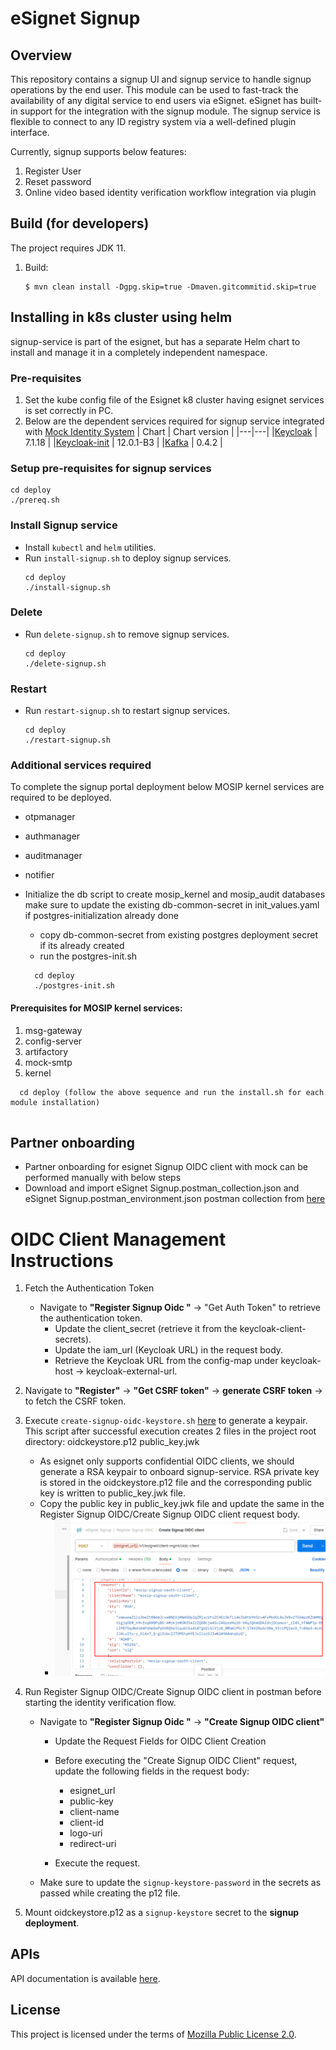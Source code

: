 # eSignet Signup

## Overview

This repository contains a signup UI and signup service to handle signup operations by the end user. This module can be
used to fast-track the availability of any digital service to end users via eSignet. eSignet has built-in support for the
integration with the signup module. The signup service is flexible to connect to any ID registry system via a well-defined plugin interface.

Currently, signup supports below features:
1. Register User
2. Reset password
3. Online video based identity verification workflow integration via plugin

## Build (for developers)
The project requires JDK 11.
1. Build:
    ```
    $ mvn clean install -Dgpg.skip=true -Dmaven.gitcommitid.skip=true
    ```

## Installing in k8s cluster using helm

signup-service is part of the esignet, but has a separate Helm chart to install and manage it in a completely independent namespace.

### Pre-requisites
1. Set the kube config file of the Esignet k8 cluster having esignet services is set correctly in PC.
1. Below are the dependent services required for signup service integrated with [Mock Identity System](https://github.com/mosip/esignet-mock-services/tree/master/mock-identity-system)
   | Chart | Chart version |
   |---|---|
   |[Keycloak](https://github.com/mosip/mosip-infra/tree/v1.2.0.1-B3/deployment/v3/external/iam) | 7.1.18 |
   |[Keycloak-init](https://github.com/mosip/mosip-infra/tree/v1.2.0.1-B3/deployment/v3/external/iam) | 12.0.1-B3 |
   |[Kafka](https://github.com/mosip/mosip-infra/tree/v1.2.0.1-B3/deployment/v3/external/kafka) | 0.4.2 |

### Setup pre-requisites for signup services
```
cd deploy
./prereq.sh
```
### Install Signup service
* Install `kubectl` and `helm` utilities.
* Run `install-signup.sh` to deploy signup services.
  ```
  cd deploy
  ./install-signup.sh
  ```
### Delete
* Run `delete-signup.sh` to remove signup services.
  ```
  cd deploy
  ./delete-signup.sh
  ```
### Restart
* Run `restart-signup.sh` to restart signup services.
  ```
  cd deploy
  ./restart-signup.sh
  ```
### Additional services required
To complete the signup portal deployment below MOSIP kernel services are required to be deployed.
* otpmanager
* authmanager
* auditmanager
* notifier

* Initialize the db script to create mosip_kernel and mosip_audit databases make sure to update the existing db-common-secret in init_values.yaml if postgres-initialization already done
  * copy db-common-secret from existing postgres deployment secret if its already created
  * run the postgres-init.sh
  ```
    cd deploy
    ./postgres-init.sh
  ```
#### Prerequisites for MOSIP kernel services:
1. msg-gateway
2. config-server
3. artifactory
4. mock-smtp
5. kernel
```
  cd deploy (follow the above sequence and run the install.sh for each module installation)
  
```  
## Partner onboarding
* Partner onboarding for esignet Signup OIDC client with mock can be performed manually with below steps
* Download and import eSignet Signup.postman_collection.json and eSignet Signup.postman_environment.json postman collection from [here](./postman-collection)
# OIDC Client Management Instructions
1. Fetch the Authentication Token
    * Navigate to **"Register Signup Oidc "** → "Get Auth Token" to retrieve the authentication token.
        * Update the client_secret (retrieve it from the keycloak-client-secrets).
        * Update the iam_url (Keycloak URL) in the request body.
        * Retrieve the Keycloak URL from the config-map under keycloak-host → keycloak-external-url.
2. Navigate to **"Register"** → **"Get CSRF token"** →  **generate CSRF token** → to fetch the CSRF token.

3. Execute `create-signup-oidc-keystore.sh` [here](postman-collection/create-signup-oidc-keystore.sh) to generate a keypair. This script after successful execution creates 2 files in the project root directory:
    oidckeystore.p12
    public_key.jwk

    * As esignet only supports confidential OIDC clients, we should generate a RSA keypair to onboard signup-service. RSA private key is stored in the oidckeystore.p12 file and the corresponding public key is written to public_key.jwk file.
    * Copy the public key in public_key.jwk file and update the same in the Register Signup OIDC/Create Signup OIDC client request body.
        * ![postman-image.png](./postman-collection/public-key.png)
4. Run Register Signup OIDC/Create Signup OIDC client in postman before starting the identity verification flow.
    * Navigate to **"Register Signup Oidc "** -> **"Create Signup OIDC client"**
        * Update the Request Fields for OIDC Client Creation
        * Before executing the "Create Signup OIDC Client" request, update the following fields in the request body:
            * esignet_url
            * public-key
            * client-name
            * client-id
            * logo-uri
            * redirect-uri

        * Execute the request.
    *  Make sure to update the `signup-keystore-password` in the secrets as passed while creating the p12 file.
5. Mount oidckeystore.p12 as a `signup-keystore` secret to the **signup deployment**.

## APIs
API documentation is available [here](docs/esignet-signup-openapi.yaml).

## License
This project is licensed under the terms of [Mozilla Public License 2.0](LICENSE).
